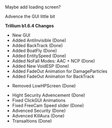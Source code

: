 Maybe add loading screen?

Advence the GUI little bit

**Trillium b1.6.4 Changes**
+ New GUI
+ Added AntiInvisible (Done)
+ Added BackTrack (Done)
+ Added BoatFly (Done)
+ Added EntitySpeed (Done)
+ Added NoFall Modes: AAC + NCP (Done)
+ Added New VoidESP (Done)
+ Added FadeOut Animation for DamageParticles
+ Added FadeOut Animation for BackTrack

- Removed LowHPScreen (Done)

* Hight Security Advencement (Done)
* Fixed ClickGUI Animations
* Fixed FreeCam Speed slider (Done)
* Advenced Security (Done)
* Advenced KillAura (Done)
* Transaltions (Done)
